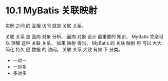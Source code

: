# 10.1 MyBatis 关联映射

实例 之间 的 互相 访问 就是 关联 关系。

关联 关系 是 面向 对象 分析、 面向 对象 设计 最重要的 知识， MyBatis 完全可以 理解 这种 关联 关系， 如果 映射 得当， MyBatis 的 关联 映射 将 可以 大大 简化 持久 层 数据 的 访问。 关联 关系 大致 有如 下 分类。

* 一对一
* 一对多
* 多对多



